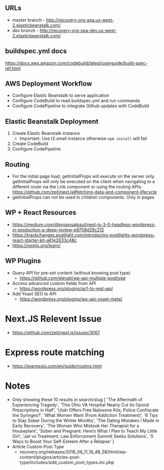 ## URLs

-   master branch - http://recovery-org-spa.us-west-2.elasticbeanstalk.com/
-   dev branch - http://recovery-org-spa-dev.us-west-2.elasticbeanstalk.com/

## buildspec.yml docs

https://docs.aws.amazon.com/codebuild/latest/userguide/build-spec-ref.html

## AWS Deployment Workflow

-   Configure Elastic Beanstalk to serve application
-   Configure CodeBuild to read buildspec.yml and run commands
-   Configure CodePipeline to integrate Github updates with CodeBuild

## Elastic Beanstalk Deployment

1.  Create Elastic Beanstalk instance
    -   Important: Use t2.small instance otherwise `npm install` will fail
2.  Create CodeBuild
3.  Configure CodePipeline

## Routing

-   For the initial page load, getInitialProps will execute on the server only. getInitialProps will only be executed on the client when navigating to a different route via the Link component or using the routing APIs. https://github.com/zeit/next.js#fetching-data-and-component-lifecycle
-   getInitialProps can not be used in children components. Only in pages

## WP + React Resources

-   https://medium.com/@proposalpaul/next-js-3-0-headless-wordpress-in-production-a-deep-review-e9758d29c212
-   https://trackchanges.postlight.com/introducing-postlights-wordpress-react-starter-kit-a61e2633c48c
-   https://nextjs.org/learn/

## WP Plugins

-   Query API for pre-set content (without knowing post type)
    -   https://github.com/elevati/wp-api-multiple-posttype
-   Access advanced custom fields from API
    -   https://wordpress.org/plugins/acf-to-rest-api/
-   Add Yoast SEO to API
    -   https://wordpress.org/plugins/wp-api-yoast-meta/

# Next.JS Relevent Issue

-   https://github.com/zeit/next.js/issues/3067

# Express route matching

-   https://expressjs.com/en/guide/routing.html

# Notes

-   Only showing these 10 results in search/slug
    [ 'The Aftermath of Experiencing Tragedy',
    'This Ohio VA Hospital Nearly Cut Its Opioid Prescriptions in Half',
    'Utah Offers Free Naloxone Kits, Police Confiscate the Syringes?',
    'What Women Want (From Addiction Treatment)',
    '6 Tips to Stay Sober During the Winter Months',
    'The Dating Mistakes I Made in Early Recovery',
    'The Woman Who Mistook Her Therapist for a Houseplant',
    'Sober and Pregnant: Here&#8217;s What I Plan to Teach My Little Girl',
    'Jail vs Treatment: Law Enforcement Summit Seeks Solutions',
    '5 Ways to Boost Your Self-Esteem After a Relapse' ]
-   Article Custom Post Type
    -   recovery.org/releases/2018_06_11_16_48_58/html/wp-content/plugins/articles-post-type/includes/add_custom_post_types.inc.php

